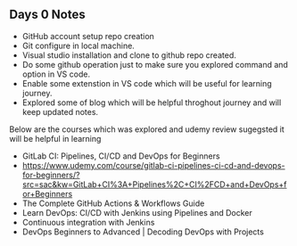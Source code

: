 Days 0 Notes
------------------------------------------------------------------------------------------
- GitHub account setup repo creation
- Git configure in local machine.
- Visual studio installation and clone to github repo created.
- Do some github operation just to make sure you explored command and option in VS code.
- Enable some extenstion in VS code which will be useful for learning journey.
- Explored some of blog which will be helpful throghout journey and will keep updated notes.

Below are the courses which was explored and udemy review sugegsted it will be helpful in learning
- GitLab CI: Pipelines, CI/CD and DevOps for Beginners
- https://www.udemy.com/course/gitlab-ci-pipelines-ci-cd-and-devops-for-beginners/?src=sac&kw=GitLab+CI%3A+Pipelines%2C+CI%2FCD+and+DevOps+for+Beginners
- The Complete GitHub Actions & Workflows Guide
- Learn DevOps: CI/CD with Jenkins using Pipelines and Docker
- Continuous integration with Jenkins
- DevOps Beginners to Advanced | Decoding DevOps with Projects
